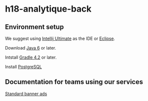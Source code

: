 # h18-analytique-back

## Environment setup 

We suggest using [Intellij Ultimate](https://www.jetbrains.com/idea/download/#section=windows) as the IDE or [Eclipse](http://www.eclipse.org/downloads/). 

Download [Java 6](http://www.oracle.com/technetwork/java/javase/downloads/index.html) or later.

Intstall [Gradle 4.2](https://gradle.org/install/) or later.

Install [PostgreSQL](https://www.postgresql.org/download/)

## Documentation for teams using our services

[Standard banner ads](https://github.com/gti525/h18-analytique-front/wiki/Standard-des-bannières-publicitaires)
